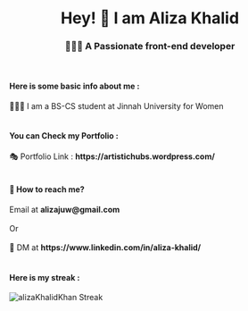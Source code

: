 <h1 align="center" >Hey!  👋 I am <b>Aliza Khalid</b></h1>
<h3 align="center">👩🏼‍💻 A Passionate front-end developer</h3><br>
<h4>Here is some basic info about me : </h4>
👩🏻‍🎓 I am a BS-CS student at Jinnah University for Women <br><br>
<h4>You can Check my Portfolio : </h4>
🎭 Portfolio Link : <b>https://artistichubs.wordpress.com/</b><br><br>

<h4>💬 How to reach me?</h4> 
Email at <b>alizajuw@gmail.com</b>
<br><br>
Or
<br><br>
💬 DM at <b>https://www.linkedin.com/in/aliza-khalid/</b>
<br><br>
<h4>Here is my streak : </h4>

<img src="https://github-readme-streak-stats.herokuapp.com/?user=alizaKhalidKhan&" alt="alizaKhalidKhan Streak" />
